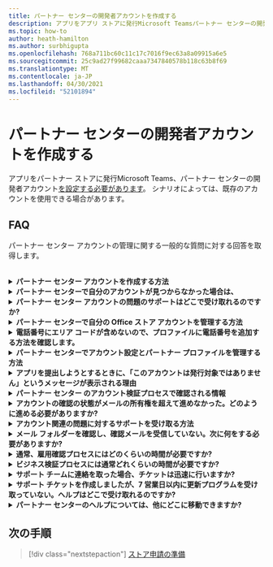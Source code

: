 ```yaml
---
title: パートナー センターの開発者アカウントを作成する
description: アプリをアプリ ストアに発行Microsoft Teamsパートナー センターの開発者アカウントが必要です。
ms.topic: how-to
author: heath-hamilton
ms.author: surbhigupta
ms.openlocfilehash: 768a711bc60c11c17c7016f9ec63a8a09915a6e5
ms.sourcegitcommit: 25c9ad27f99682caaa7347840578b118c63b8f69
ms.translationtype: MT
ms.contentlocale: ja-JP
ms.lasthandoff: 04/30/2021
ms.locfileid: "52101894"
---
```

# <a name="create-a-partner-center-developer-account"></a>パートナー センターの開発者アカウントを作成する

アプリをパートナー ストアに発行Microsoft Teams、パートナー センターの開発者アカウント[を設定する必要があります](https://docs.microsoft.com/office/dev/store/open-a-developer-account)。 シナリオによっては、既存のアカウントを使用できる場合があります。

## <a name="faq"></a>FAQ

パートナー センター アカウントの管理に関する一般的な質問に対する回答を取得します。

<br>

<details>

<summary><b>パートナー センター アカウントを作成する方法</b></summary>

パートナー センター アカウントは、次のいずれかの方法で作成できます。

* パートナー センターを使い、Microsoft ネットワーク アカウントを持ってない場合は、[パートナー センターの登録] ページ [を使用してアカウントを作成します](/office/dev/store/open-a-developer-account#create-an-account-using-the-partner-center-enrollment-page)。
* 既に Microsoft パートナー ネットワークに登録している場合は、既存の Microsoft パートナー センターの登録を使用して、パートナー センターから直接アカウント [を作成します](/office/dev/store/open-a-developer-account#create-an-account-using-an-existing-partner-center-enrollment)。

<br>

</details>

<details>

<summary><b>パートナー センターで自分のアカウントが見つからなかった場合は、</b></summary>

パートナー センターの [サポート チケットを開き、](https://partner.microsoft.com/support/v2/?stage=1) 次の項目を選択します。

| メニュー | オプション |
| -------   | -------  |
|カテゴリ| 商用マーケットプレース|
| トピック | 一般的な Marketplace のヘルプと使い方に関する質問 |
| サブトピック| Office アドイン |

<br>

</details>

<details>

<summary><b>パートナー センター アカウントの問題のサポートはどこで受け取れるのですか?</b></summary>

発行元 [のサポート ページにアクセスして](https://aka.ms/marketplacepublishersupport) 、問題を検索します。 ガイダンスが役に立たなかった場合は、パートナー センターの [サポート チケットを作成します](/azure/marketplace/partner-center-portal/support#how-to-open-a-support-ticket)。

<br>

</details>

<details>

<summary><b>パートナー センターで自分の Office ストア アカウントを管理する方法</b></summary>

詳細については [、「パートナー センターを通じてアカウントを管理する」](/office/dev/store/manage-account-settings-and-profile) を参照してください。

<br>

</details>

<details>

<summary><b>電話番号にエリア コードが含めないので、プロファイルに電話番号を追加する方法を確認します。</b></summary>

電話番号には、国コード、地域コード、電話番号の 3 つの部分があります。 電話番号にエリア コードが含されていない場合は、2 番目のボックスを空のままにして、3 番目のボックスに入力します。

<br>

</details>

<details>

<summary><b>パートナー センターでアカウント設定とパートナー プロファイルを管理する方法</b></summary>

詳細については [、「アカウント設定とプロファイル情報の管理」](/windows/uwp/publish/manage-account-settings-and-profile#additional-settings-and-info) を参照してください。

<br>

</details>

<details>

<summary><b>アプリを提出しようとするときに、「このアカウントは発行対象ではありません」というメッセージが表示される理由</b></summary>

アカウント検証の状態が保留中のため、この [エラー メッセージを](/partner-center/verification-responses) 受け取った。 パートナー センター ダッシュボードで状態を確認 [します](https://partner.microsoft.com/dashboard)。 [アカウント]**設定** アイコンを選択し、[開発者設定] >**アカウント>選択します**。

![パートナー センターの検証状態](~/assets/images/partner-center-verification-status.png)

<br>

</details>

<details>

<summary><b>パートナー センター のアカウント検証プロセスで確認される情報</b></summary>

検証領域は、電子メールの所有権 **、雇用、** およびビジネスの **3****つがあります**。 詳細については、「確認済み [」と「応答方法」を参照してください](/partner-center/verification-responses#what-is-verified-and-how-to-respond)。

プライマリ連絡先、グローバル管理者、またはアカウント管理者の場合は、確認の状態を監視し、プロファイル ページの進行状況を追跡できます。

検証プロセスが完了すると、プロファイル ページの登録の状態が保留中から *承認済みに**変わります*。 プライマリ連絡先は、数営業日以内に Microsoft から電子メールを受信します。

<br>

</details>

<details>

<summary><b>アカウントの確認の状態がメールの所有権を超えて進めなかった。どのように進める必要がありますか?</b></summary>

電子メール **所有権の検証** プロセス中に、確認メールがプライマリ連絡先に送信されます。 メインの連絡先の受信トレイで、[必要な maccount@microsoft.com] という件名のメールを確認します **。Microsoft** でメール アカウントを確認し、電子メールの検証プロセスを完了します。 確認メールは、パートナー センター のアカウント設定に記載されているアドレスに送信されます。

電子メールの検証プロセスについては、次の情報を覚えておいてください。

* 電子メール検証リンクは 7 日間のみ有効です。
* パートナー プロファイル ページにアクセスし、[確認メールの再送信] リンクを選択すると、電子メールの再送信 **を要求** できます。
* メールを確実に受信するには、安全なドメイン microsoft.com **リストを** 作成し、迷惑メール フォルダーを確認します。

<br>

</details>

<details>

<summary><b>アカウント関連の問題に対するサポートを受け取る方法</b></summary>

詳細 [については、「パートナー センターの商用マーケットプレース プログラムのサポート」を](/azure/marketplace/partner-center-portal/support) 参照してください。

<br>

</details>

<details>

<summary><b>メール フォルダーを確認し、確認メールを受信していない。次に何をする必要がありますか?</b></summary>

以下の操作を試してください。

* 迷惑メールフォルダーまたはスパム フォルダーを確認します。
* ブラウザー キャッシュをクリアし、パートナー センター アカウント ダッシュボードに移動し、[検証メールの再送信 **] を選択します**。
* 別のブラウザーから **[再送信確認メール** ] リンクにアクセスしてみてください。
* IT 部門と一緒に作業して、確認メールが電子メール サーバーによってブロックされていないことを確認します。
* サーバーのスパム フィルターを調整して、サーバーからのすべてのメールを許可または **maccount@microsoft.com。**

<br>

</details>

<details>

<summary><b>通常、雇用確認プロセスにはどのくらいの時間が必要ですか?</b></summary>

提出された詳細が正しい場合、雇用確認プロセスの完了には約 2 時間かかります。

<br>

</details>

<details>

<summary><b>ビジネス検証プロセスには通常どれくらいの時間が必要ですか?</b></summary>

必要なすべてのドキュメントが提出された場合、ビジネス検証の完了には 1 日から 2 営業日かかります。

<br>

</details>

<details>

<summary><b>サポート チームに連絡を取った場合、チケットは迅速に行いますか?</b></summary>

サポート チケットは 1 週間で解決されます。 サポート チケットの作成時に指定したメールに送信された更新プログラムを確認します。

<br>

</details>

<details>

<summary><b>サポート チケットを作成しましたが、7 営業日以内に更新プログラムを受け取っていない。ヘルプはどこで受け取れるのですか?</b></summary>

次の詳細を含む <a href="mailto:teamsubm@microsoft.com">teamsubm@microsoft.com</a> メールを送信します。

* **件名 :** パートナー センター アカウントの問題 *<your app name>*
* **メール本文**:
    * サポート チケット番号
    * 販売者 ID
    * 問題のスクリーンショット (可能な場合)

<br>

</details>

<details>

<summary><b>パートナー センターのヘルプについては、他にどこに移動できますか?</b></summary>

次のリソースも支援できます。

* [Microsoft 365申請に関する FAQ](/office/dev/store/appsource-submission-faq)
* [商用マーケットプレースのドキュメント](/azure/marketplace/)

<br>

</details>

## <a name="next-step"></a>次の手順

> [!div class="nextstepaction"]
> [ストア申請の準備](~/concepts/deploy-and-publish/appsource/prepare/submission-checklist.md)
